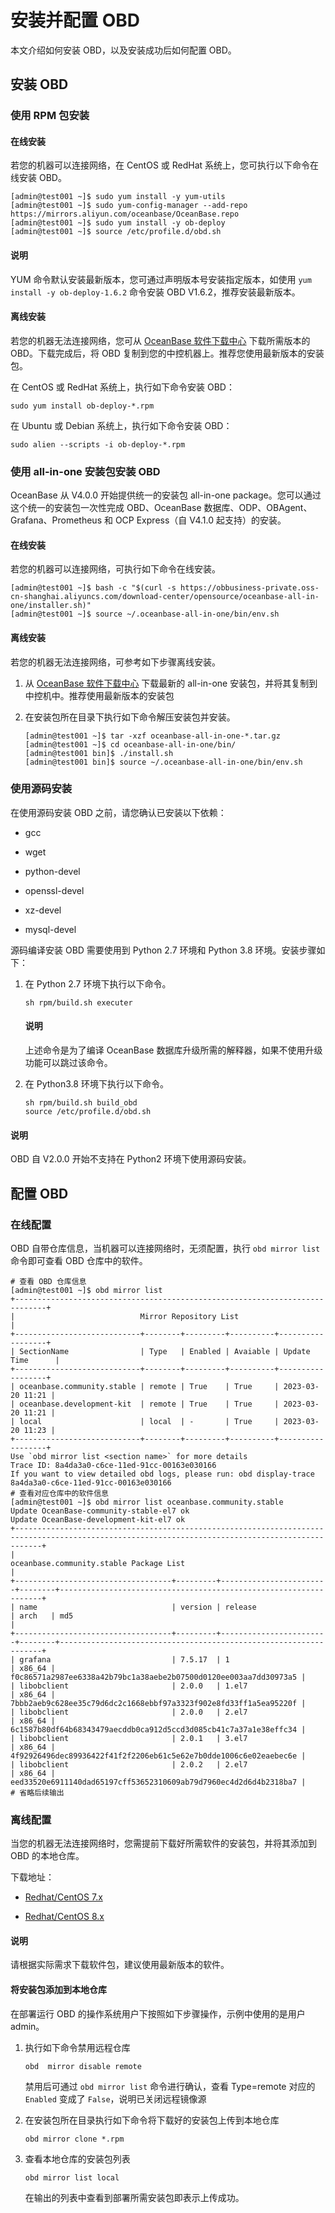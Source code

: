 # 安装并配置 OBD

本文介绍如何安装 OBD，以及安装成功后如何配置 OBD。

## 安装 OBD

### 使用 RPM 包安装

#### 在线安装

若您的机器可以连接网络，在 CentOS 或 RedHat 系统上，您可执行以下命令在线安装 OBD。

```shell
[admin@test001 ~]$ sudo yum install -y yum-utils
[admin@test001 ~]$ sudo yum-config-manager --add-repo https://mirrors.aliyun.com/oceanbase/OceanBase.repo
[admin@test001 ~]$ sudo yum install -y ob-deploy
[admin@test001 ~]$ source /etc/profile.d/obd.sh
```

<main id="notice" type='explain'>
  <h4>说明</h4>
  <p>YUM 命令默认安装最新版本，您可通过声明版本号安装指定版本，如使用 <code>yum install -y ob-deploy-1.6.2</code> 命令安装 OBD V1.6.2，推荐安装最新版本。</p>
</main>

#### 离线安装

若您的机器无法连接网络，您可从 [OceanBase 软件下载中心](https://www.oceanbase.com/softwarecenter) 下载所需版本的 OBD。下载完成后，将 OBD 复制到您的中控机器上。推荐您使用最新版本的安装包。

在 CentOS 或 RedHat 系统上，执行如下命令安装 OBD：

```shell
sudo yum install ob-deploy-*.rpm
```

在 Ubuntu 或 Debian 系统上，执行如下命令安装 OBD：

```shell
sudo alien --scripts -i ob-deploy-*.rpm
```

### 使用 all-in-one 安装包安装 OBD

OceanBase 从 V4.0.0 开始提供统一的安装包 all-in-one package。您可以通过这个统一的安装包一次性完成 OBD、OceanBase 数据库、ODP、OBAgent、Grafana、Prometheus 和 OCP Express（自 V4.1.0 起支持）的安装。

#### 在线安装

若您的机器可以连接网络，可执行如下命令在线安装。

```shell
[admin@test001 ~]$ bash -c "$(curl -s https://obbusiness-private.oss-cn-shanghai.aliyuncs.com/download-center/opensource/oceanbase-all-in-one/installer.sh)"
[admin@test001 ~]$ source ~/.oceanbase-all-in-one/bin/env.sh
```

#### 离线安装

若您的机器无法连接网络，可参考如下步骤离线安装。

1. 从 [OceanBase 软件下载中心](https://www.oceanbase.com/softwarecenter) 下载最新的 all-in-one 安装包，并将其复制到中控机中。推荐使用最新版本的安装包

2. 在安装包所在目录下执行如下命令解压安装包并安装。

   ```shell
   [admin@test001 ~]$ tar -xzf oceanbase-all-in-one-*.tar.gz
   [admin@test001 ~]$ cd oceanbase-all-in-one/bin/
   [admin@test001 bin]$ ./install.sh
   [admin@test001 bin]$ source ~/.oceanbase-all-in-one/bin/env.sh
   ```

### 使用源码安装

在使用源码安装 OBD 之前，请您确认已安装以下依赖：

* gcc

* wget

* python-devel

* openssl-devel

* xz-devel

* mysql-devel

源码编译安装 OBD 需要使用到 Python 2.7 环境和 Python 3.8 环境。安装步骤如下：

1. 在 Python 2.7 环境下执行以下命令。

   ```shell
   sh rpm/build.sh executer
   ```

   <main id="notice" type='explain'>
     <h4>说明</h4>
     <p>上述命令是为了编译 OceanBase 数据库升级所需的解释器，如果不使用升级功能可以跳过该命令。</p>
   </main>

2. 在 Python3.8 环境下执行以下命令。

   ```shell
   sh rpm/build.sh build_obd
   source /etc/profile.d/obd.sh
   ```

<main id="notice" type='explain'>
  <h4>说明</h4>
  <p>OBD 自 V2.0.0 开始不支持在 Python2 环境下使用源码安装。</p>
</main>

## 配置 OBD

### 在线配置

OBD 自带仓库信息，当机器可以连接网络时，无须配置，执行 `obd mirror list` 命令即可查看 OBD 仓库中的软件。

```shell
# 查看 OBD 仓库信息
[admin@test001 ~]$ obd mirror list
+-----------------------------------------------------------------------------+
|                            Mirror Repository List                           |
+----------------------------+--------+---------+----------+------------------+
| SectionName                | Type   | Enabled | Avaiable | Update Time      |
+----------------------------+--------+---------+----------+------------------+
| oceanbase.community.stable | remote | True    | True     | 2023-03-20 11:21 |
| oceanbase.development-kit  | remote | True    | True     | 2023-03-20 11:21 |
| local                      | local  | -       | True     | 2023-03-20 11:23 |
+----------------------------+--------+---------+----------+------------------+
Use `obd mirror list <section name>` for more details
Trace ID: 8a4da3a0-c6ce-11ed-91cc-00163e030166
If you want to view detailed obd logs, please run: obd display-trace 8a4da3a0-c6ce-11ed-91cc-00163e030166
# 查看对应仓库中的软件信息
[admin@test001 ~]$ obd mirror list oceanbase.community.stable
Update OceanBase-community-stable-el7 ok
Update OceanBase-development-kit-el7 ok
+--------------------------------------------------------------------------------------------------------------------------------------------------+
|                                                     oceanbase.community.stable Package List                                                      |
+-----------------------------------+---------+------------------------+--------+------------------------------------------------------------------+
| name                              | version | release                | arch   | md5                                                              |
+-----------------------------------+---------+------------------------+--------+------------------------------------------------------------------+
| grafana                           | 7.5.17  | 1                      | x86_64 | f0c86571a2987ee6338a42b79bc1a38aebe2b07500d0120ee003aa7dd30973a5 |
| libobclient                       | 2.0.0   | 1.el7                  | x86_64 | 7bbb2aeb9c628ee35c79d6dc2c1668ebbf97a3323f902e8fd33ff1a5ea95220f |
| libobclient                       | 2.0.0   | 2.el7                  | x86_64 | 6c1587b80df64b68343479aecddb0ca912d5ccd3d085cb41c7a37a1e38effc34 |
| libobclient                       | 2.0.1   | 3.el7                  | x86_64 | 4f92926496dec89936422f41f2f2206eb61c5e62e7b0dde1006c6e02eaebec6e |
| libobclient                       | 2.0.2   | 2.el7                  | x86_64 | eed33520e6911140dad65197cff53652310609ab79d7960ec4d2d6d4b2318ba7 |
# 省略后续输出
```

### 离线配置

当您的机器无法连接网络时，您需提前下载好所需软件的安装包，并将其添加到 OBD 的本地仓库。

下载地址：

* [Redhat/CentOS 7.x](https://mirrors.aliyun.com/oceanbase/community/stable/el/7/x86_64)

* [Redhat/CentOS 8.x](https://mirrors.aliyun.com/oceanbase/community/stable/el/8/x86_64)

<main id="notice" type='explain'>
  <h4>说明</h4>
  <p>请根据实际需求下载软件包，建议使用最新版本的软件。</p>
</main>

#### 将安装包添加到本地仓库

在部署运行 OBD 的操作系统用户下按照如下步骤操作，示例中使用的是用户 admin。

1. 执行如下命令禁用远程仓库

   ```shell
   obd  mirror disable remote
   ```

   禁用后可通过 `obd mirror list` 命令进行确认，查看 Type=remote 对应的 `Enabled` 变成了 `False`，说明已关闭远程镜像源

2. 在安装包所在目录执行如下命令将下载好的安装包上传到本地仓库

   ```shell
   obd mirror clone *.rpm
   ```

3. 查看本地仓库的安装包列表

   ```shell
   obd mirror list local
   ```

   在输出的列表中查看到部署所需安装包即表示上传成功。
